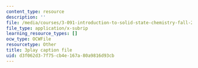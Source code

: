 ```yaml
---
content_type: resource
description: ''
file: /media/courses/3-091-introduction-to-solid-state-chemistry-fall-2018/d3f062d37f75cb4e167a80a9816d93cb_g9v8zj6VObw.srt
file_type: application/x-subrip
learning_resource_types: []
ocw_type: OCWFile
resourcetype: Other
title: 3play caption file
uid: d3f062d3-7f75-cb4e-167a-80a9816d93cb
---
```

